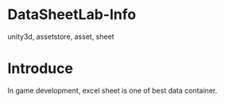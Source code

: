 # DataSheetLab-Info
unity3d, assetstore, asset, sheet

# Introduce
In game development, excel sheet is one of best data container.
